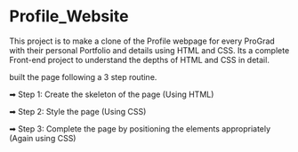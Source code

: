 # Profile_Website

This project is to make a clone of the Profile webpage for every ProGrad with their personal Portfolio and details using HTML and CSS. Its a complete Front-end project to understand the depths of HTML and CSS in detail.


built the page following a 3 step routine.

➡ Step 1: Create the skeleton of the page (Using HTML)

➡ Step 2: Style the page (Using CSS)

➡ Step 3: Complete the page by positioning the elements appropriately (Again using CSS)
